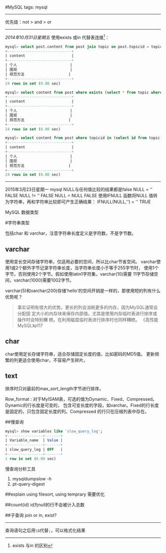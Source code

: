 #MySQL
tags: mysql

---
优先级：not > and > or

---
*2014年10月31日星期五*
使用exists 或in 代替表连接[^f1]：
```sql
mysql> select post.content from post join topic on post.topicid = topic.id;
+-----------------------------+
| content                     |
+-----------------------------+
| 个人                        |
| 围观                        |
| 规范方法                    |
+-----------------------------+
24 rows in set (0.00 sec)

mysql> select content from post where exists (select * from topic where topic.id=post.topicid);
+-----------------------------+
| content                     |
+-----------------------------+
| 个人                        |
| 围观                        |
| 规范方法                    |
+-----------------------------+
24 rows in set (0.00 sec)

mysql> select content from post where topicid in (select id from topic);
+-----------------------------+
| content                     |
+-----------------------------+
| 个人                        |
| 围观                        |
| 规范方法                    |
+-----------------------------+
24 rows in set (0.00 sec)
```
---
2015年3月23日星期一
mysql NULL与任何值比较的结果都是false
NULL = ‘’ FALSE
NULL != ‘’ FALSE
NULL = NULL FALSE
使用IFNULL 函数将NULL 值转为字符串，再和字符串比较即可产生正确结果：
IFNULL(NULL,'') = ''	TRUE


[^f1]: exists 与in 的区别

MySQL 数据类型

#字符串类型

包括char 和 varchar，注意字符串长度定义是字符数，不是字节数。

## varchar

使用变长空间存储字符串，仅适用必要的空间，所以比char节省空间。
varchar使用1或2个额外字节记录字符串长度，当字符串长度小于等于255字节时，
使用1个字节，否则使用2个字节。假如使用latin1字符集，varchar(10)需要
11字节存储空间，varchar(1000)需要1002字节。

varchar(5)和varchar(200)存储'hello'的空间开销是一样的，那使用短的列有什么优势呢？
> 事实证明有很大的优势。更长的列会消耗更多的内存，因为MySQL通常会分配固
定大小的内存块来保存内部值。尤其是使用内存临时表进行排序或操作时会特别糟
糕。在利用磁盘临时表进行排序时也同样糟糕。
《高性能MySQL》p117


## char

char使用定长存储字符串，适合存储固定长度的值，比如密码的MD5值。
更新频繁的列更适合使用char，不容易产生碎片。

## text

排序时只对最前的max_sort_length字节进行排序。


Row_format
: 对于MyISAM表，可选的值为Dynamic、Fixed、Compressed。Dynamic的行长度是可变的，
  包含可变长度的字段，如varchar。Fixed的行长度是固定的，只包含固定长度的列。Compressed
  的行只在压缩列表中存在。


##慢查询
```sql
mysql> show variables like 'slow_query_log';
+----------------+-------+
| Variable_name  | Value |
+----------------+-------+
| slow_query_log | OFF   |
+----------------+-------+
1 row in set (0.00 sec)
```

慢查询分析工具
1. mysqldumpslow -h
2. pt-query-digest

##explain
using filesort, using temprary 需要优化

##count(id)
id为null的行不会被计入总数

##子查询
join or in, exist?

---
查询语句之后用`\G`代替`;`，可以格式化结果
